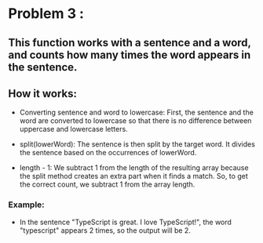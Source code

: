 # Problem 3 :

## This function works with a sentence and a word, and counts how many times the word appears in the sentence.

## How it works:
* Converting sentence and word to lowercase: First, the sentence and the word are converted to lowercase so that there is no difference between uppercase and lowercase letters.

* split(lowerWord): The sentence is then split by the target word. It divides the sentence based on the occurrences of lowerWord.

* length - 1: We subtract 1 from the length of the resulting array because the split method creates an extra part when it finds a match. So, to get the correct count, we subtract 1 from the array length.

### Example:
* In the sentence "TypeScript is great. I love TypeScript!", the word "typescript" appears 2 times, so the output will be 2.